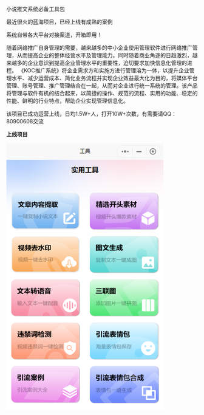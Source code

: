 小说推文系统必备工具包

最近很火的蓝海项目，已经上线有成熟的案例

系统自带各大平台对接渠道，开箱即用！

随着网络推广自身管理的需要，越来越多的中小企业使用管理软件进行网络推广管理，从而提高企业的整体经营水平及管理能力。同时随着商业角逐的日趋激烈，越来越多的企业意识到提高企业管理水平的重要性，迫切要求加快信息化管理的进程。
《KOC推广系统》将企业需求方和实施方进行管理溶为一体，以提升企业管理水平、减少运营成本、简化业务流程并实现企业效益最大化为目的，将媒体平台管理、账号管理、推广管理结合在一起，从而对企业进行统一系统的管理。该产品将管理与软件有机的结合起来，以简捷的操作、规范的流程、实用的功能、稳定的性能、鲜明的行业特点，帮助企业实现管理信息化。

该项目已成功运营上线，日均1.5W+人，打开10W+次数，有需要请QQ：80900608交流

__上线项目__

![程序预览](./index.png)
